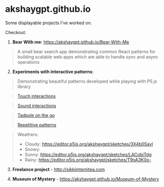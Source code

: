 # akshaygpt.github.io
Some displayable projects I've worked on.

Checkout:

1) **Bear With me**: https://akshaygpt.github.io/Bear-With-Me

> A small bear search app demonstrating common React patterns for building scalable web apps which are able to handle sync and async operations

2) **Experiments with interactive patterns**:

> Demonstrating beautiful patterns developed while playing with P5.js library

> [Touch interactions](https://editor.p5js.org/akshaygpt/sketches/xcruAf7Bw)

> [Sound interactions](https://editor.p5js.org/akshaygpt/sketches/BXwHr9ECM)

> [Tadpole on the go](https://editor.p5js.org/akshaygpt/sketches/SJCeknYAQ)

> [Repetitive patterns](https://editor.p5js.org/akshaygpt/sketches/H18NJq2CQ)

> Weathers:
>   - Cloudy: https://editor.p5js.org/akshaygpt/sketches/3X4b0Savl
>   - Snowy:
>   - Sunny: https://editor.p5js.org/akshaygpt/sketches/LACobiTdg
>   - Rainy: https://editor.p5js.org/akshaygpt/sketches/T9oA3K0o-
    
3) **Freelance project** - http://sikkimtemitea.com

4) **Museum of Mystery** - https://akshaygpt.github.io/Museum-of-Mystery


